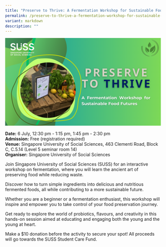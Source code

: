 ```yaml
---
title: "Preserve to Thrive: A Fermentation Workshop for Sustainable Food Futures"
permalink: /preserve-to-thrive-a-fermentation-workshop-for-sustainable-food-futures/
variant: markdown
description: ""
---
```

![Preserve to Thrive](/images/Workshop%20&amp;%20Talks/Preserve_to_Thrive_A_Fermentation_Workshop_for_Sustainable_Food_Futures.png)

**Date:** 6 July, 12:30 pm - 1:15 pm, 1:45 pm - 2:30 pm<br>
**Admission:** Free (registration required) <br>
**Venue:** Singapore University of Social Sciences, 463 Clementi Road, Block C, C.5.14 (Level 5 seminar room 14)<br>
**Organiser:** Singapore University of Social Sciences

Join Singapore University of Social Sciences (SUSS) for an interactive workshop on fermentation, where you will learn the ancient art of preserving food while reducing waste. 

Discover how to turn simple ingredients into delicious and nutritious fermented foods, all while contributing to a more sustainable future. 

Whether you are a beginner or a fermentation enthusiast, this workshop will inspire and empower you to take control of your food preservation journey. 

Get ready to explore the world of probiotics, flavours, and creativity in this hands-on session aimed at educating and engaging both the young and the young at heart.&nbsp;

Make a $10 donation before the activity to secure your spot! All proceeds will go towards the SUSS Student Care Fund.

<a class="btn-link" target="_blank" href="https://www.eventbrite.sg/e/workshop-preserve-to-thrive-tickets-881766596627">
	<img src="/images/gogreensg_website-32.png">
</a>

<style>
	.btn-link {
		display: none;
	}
	a.btn-link[target="_blank"]:after {
	display: none;
}
	.btn-link > img {
		width: 100%;
	}
</style>